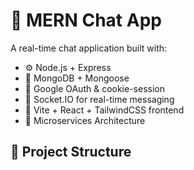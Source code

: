 # 💬 MERN Chat App

A real-time chat application built with:

- ⚙️ Node.js + Express
- 🧠 MongoDB + Mongoose
- 🔐 Google OAuth & cookie-session
- 🔄 Socket.IO for real-time messaging
- 🎨 Vite + React + TailwindCSS frontend
- 🧩 Microservices Architecture

## 📁 Project Structure

